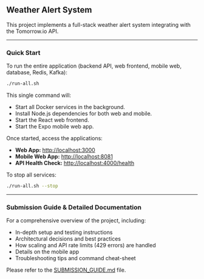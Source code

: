 ## Weather Alert System

This project implements a full-stack weather alert system integrating with the Tomorrow.io API.

---

### Quick Start
To run the entire application (backend API, web frontend, mobile web, database, Redis, Kafka):

```bash
./run-all.sh
```

This single command will:
- Start all Docker services in the background.
- Install Node.js dependencies for both web and mobile.
- Start the React web frontend.
- Start the Expo mobile web app.

Once started, access the applications:
- **Web App:** [http://localhost:3000](http://localhost:3000)
- **Mobile Web App:** [http://localhost:8081](http://localhost:8081)
- **API Health Check:** [http://localhost:4000/health](http://localhost:4000/health)

To stop all services:

```bash
./run-all.sh --stop
```

---

### Submission Guide & Detailed Documentation
For a comprehensive overview of the project, including:
- In-depth setup and testing instructions
- Architectural decisions and best practices
- How scaling and API rate limits (429 errors) are handled
- Details on the mobile app
- Troubleshooting tips and command cheat-sheet

Please refer to the [SUBMISSION_GUIDE.md](SUBMISSION_GUIDE.md) file.
